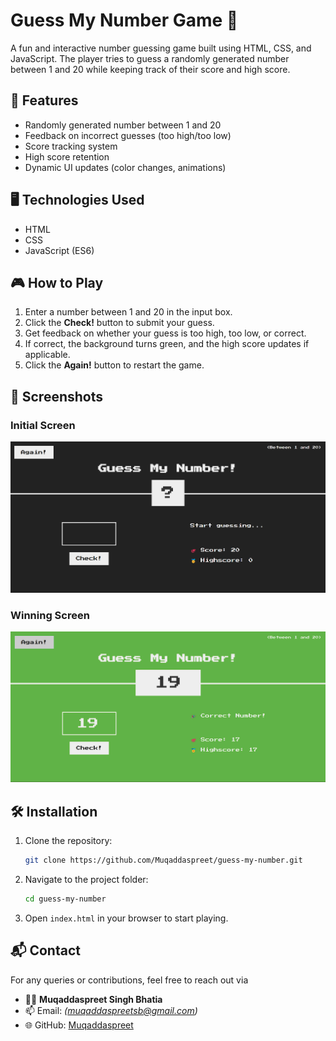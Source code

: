# Guess My Number Game 🎲

A fun and interactive number guessing game built using HTML, CSS, and JavaScript. The player tries to guess a randomly generated number between 1 and 20 while keeping track of their score and high score.

## 🚀 Features
- Randomly generated number between 1 and 20
- Feedback on incorrect guesses (too high/too low)
- Score tracking system
- High score retention
- Dynamic UI updates (color changes, animations)

## 🖥️ Technologies Used
- HTML
- CSS
- JavaScript (ES6)

## 🎮 How to Play
1. Enter a number between 1 and 20 in the input box.
2. Click the **Check!** button to submit your guess.
3. Get feedback on whether your guess is too high, too low, or correct.
4. If correct, the background turns green, and the high score updates if applicable.
5. Click the **Again!** button to restart the game.

## 📸 Screenshots
### Initial Screen
![Game Start](./screenshots/start.png)

### Winning Screen
![Winning Screen](./screenshots/win.png)

## 🛠️ Installation
1. Clone the repository:
   ```sh
   git clone https://github.com/Muqaddaspreet/guess-my-number.git
   ```
2. Navigate to the project folder:
   ```sh
   cd guess-my-number
   ```
3. Open `index.html` in your browser to start playing.

## 📬 Contact
For any queries or contributions, feel free to reach out via
- 👨‍💻 **Muqaddaspreet Singh Bhatia**
- 📫 Email: *(muqaddaspreetsb@gmail.com)*
- 🌐 GitHub: [Muqaddaspreet](https://github.com/Muqaddaspreet)
